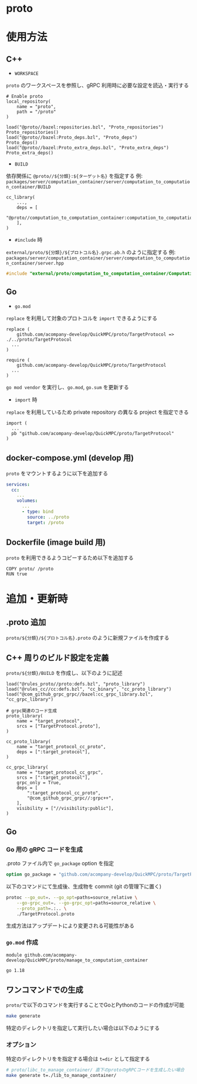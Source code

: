 proto
====

# 使用方法

## C++

- `WORKSPACE`

`proto` のワークスペースを参照し、gRPC 利用時に必要な設定を読込・実行する

```bazel
# Enable proto
local_repository(
    name = "proto",
    path = "/proto"
)

load("@proto//bazel:repositories.bzl", "Proto_repositories")
Proto_repositories()
load("@proto//bazel:Proto_deps.bzl", "Proto_deps")
Proto_deps()
load("@proto//bazel:Proto_extra_deps.bzl", "Proto_extra_deps")
Proto_extra_deps()
```

- `BUILD`

依存関係に `@proto//${分類}:${ターゲット名}` を指定する
例: `packages/server/computation_container/server/computation_to_computation_container/BUILD`
```bazel
cc_library(
    ...,
    deps = [
        "@proto//computation_to_computation_container:computation_to_computation_cc_grpc",
    ],
)
```

- `#include` 時

`external/proto/${分類}/${プロトコル名}.grpc.pb.h` のように指定する
例: `packages/server/computation_container/server/computation_to_computation_container/server.hpp`

```cpp
#include "external/proto/computation_to_computation_container/ComputationToComputation.grpc.pb.h"
```

## Go

- `go.mod`

`replace` を利用して対象のプロトコルを `import` できるようにする

```
replace (
	github.com/acompany-develop/QuickMPC/proto/TargetProtocol => ./../proto/TargetProtocol
  ...
)

require (
	github.com/acompany-develop/QuickMPC/proto/TargetProtocol
  ...
)
```

`go mod vendor` を実行し、`go.mod`, `go.sum` を更新する

- `import` 時

`replace` を利用しているため private repository の異なる project を指定できる

```
import (
  ...
  pb "github.com/acompany-develop/QuickMPC/proto/TargetProtocol"
)
```

## docker-compose.yml (develop 用)

`proto` をマウントするように以下を追加する

```yaml
services:
  cc:
    ...
    volumes:
      ...
      - type: bind
        source: ../proto
        target: /proto
```

## Dockerfile (image build 用)

`proto` を利用できるようコピーするため以下を追加する

```docker
COPY proto/ /proto
RUN true
```

# 追加・更新時

## .proto 追加

`proto/${分類}/${プロトコル名}.proto` のように新規ファイルを作成する

## C++ 周りのビルド設定を定義

`proto/${分類}/BUILD` を作成し、以下のように記述

```bazel
load("@rules_proto//proto:defs.bzl", "proto_library")
load("@rules_cc//cc:defs.bzl", "cc_binary", "cc_proto_library")
load("@com_github_grpc_grpc//bazel:cc_grpc_library.bzl", "cc_grpc_library")

# grpc関連のコード生成
proto_library(
    name = "target_protocol",
    srcs = ["TargetProtocol.proto"],
)

cc_proto_library(
    name = "target_protocol_cc_proto",
    deps = [":target_protocol"],
)

cc_grpc_library(
    name = "target_protocol_cc_grpc",
    srcs = [":target_protocol"],
    grpc_only = True,
    deps = [
        ":target_protocol_cc_proto",
        "@com_github_grpc_grpc//:grpc++",
    ],
    visibility = ["//visibility:public"],
)
```

## Go

### Go 用の gRPC コードを生成

.proto ファイル内で `go_package` option を指定

```protobuf
option go_package = "github.com/acompany-develop/QuickMPC/proto/TargetProtocol";
```

以下のコマンドにて生成後、生成物を commit (git の管理下に置く)

```bash
protoc --go_out=. --go_opt=paths=source_relative \
    --go-grpc_out=. --go-grpc_opt=paths=source_relative \
    --proto_path=.:.. \
    ./TargetProtocol.proto
```

生成方法はアップデートにより変更される可能性がある

### `go.mod` 作成

```
module github.com/acompany-develop/QuickMPC/proto/manage_to_computation_container

go 1.18
```

## ワンコマンドでの生成
`proto/`で以下のコマンドを実行することでGoとPythonのコードの作成が可能
```sh
make generate
```
特定のディレクトリを指定して実行したい場合は以下のようにする

### オプション
特定のディレクトリをを指定する場合は `t=dir` として指定する
```sh
# proto/libc_to_manage_container/ 直下のprotoのgRPCコードを生成したい場合
make generate t=./lib_to_manage_container/ 
```
